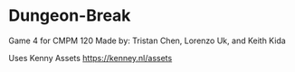 # Dungeon-Break

Game 4 for CMPM 120
Made by: Tristan Chen, Lorenzo Uk, and Keith Kida

Uses Kenny Assets https://kenney.nl/assets
